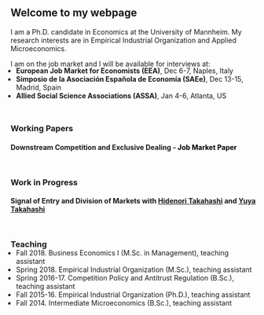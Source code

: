 ## Welcome to my webpage

I am a Ph.D. candidate in Economics at the University of Mannheim. My research interests are in Empirical Industrial Organization and Applied Microeconomics.

I am on the job market and I will be available for interviews at:
<ul style="list-style-type:disc;padding-left:3mm;margin-top:-4.5mm">
<li><strong>European Job Market for Economists (EEA)</strong>, Dec 6-7, Naples, Italy</li>
<li><strong>Simposio de la Asociación Española de Economía (SAEe)</strong>, Dec 13-15, Madrid, Spain</li> 
<li><strong>Allied Social Science Associations (ASSA)</strong>, Jan 4-6, Atlanta, US</li>
</ul>  

<span style="display:block; height: 3mm;"></span>

### Working Papers

#### Downstream Competition and Exclusive Dealing <span style="color:black"> - Job Market Paper </span>

<!---<p style='text-align: justify;'> <strong> Abstract </strong> Lorem ipsum dolor sit amet, consectetur adipiscing elit. Suspendisse feugiat, justo sed viverra vehicula, nunc est varius est, tincidunt commodo ex sem rutrum leo. Ut a dolor ut dolor accumsan luctus. Mauris ultricies interdum cursus. Donec nulla risus, consequat at orci in, facilisis finibus metus. Sed ac neque vitae orci interdum cursus. Integer ornare velit id porta sodales. Praesent id tortor quis risus pulvinar convallis vitae a enim. Aliquam vitae neque orci. Nunc viverra, nisi vitae congue varius, metus elit luctus leo, ac congue velit eros et neque. Donec ac tortor sed lectus maximus auctor. Proin quis lectus mollis, aliquam ante id, tempor sem. 
 </p>--->
 
<span style="display:block; height: 3mm;"></span>

### Work in Progress

#### Signal of Entry and Division of Markets <span> with [Hidenori Takahashi](https://sites.google.com/site/hidenoritakahashiutoronto/) and [Yuya Takahashi](https://sites.google.com/site/yuyasweb/) </span>

<!---<p style='text-align: justify;'> <strong> Abstract </strong> Lorem ipsum dolor sit amet, consectetur adipiscing elit. Suspendisse feugiat, justo sed viverra vehicula, nunc est varius est, tincidunt commodo ex sem rutrum leo. Ut a dolor ut dolor accumsan luctus. Mauris ultricies interdum cursus. Donec nulla risus, consequat at orci in, facilisis finibus metus. Sed ac neque vitae orci interdum cursus. Integer ornare velit id porta sodales. Praesent id tortor quis risus pulvinar convallis vitae a enim. Aliquam vitae neque orci. Nunc viverra, nisi vitae congue varius, metus elit luctus leo, ac congue velit eros et neque. Donec ac tortor sed lectus maximus auctor. Proin quis lectus mollis, aliquam ante id, tempor sem. 
 </p>--->

<span style="display:block; height: 3mm;"></span>

### Teaching
<ul style="list-style-type:disc;padding-left:3mm;margin-top:-4.5mm">
 <li>Fall 2018. Business Economics I (M.Sc. in Management), teaching assistant</li>
 <li>Spring 2018. Empirical Industrial Organization (M.Sc.), teaching assistant</li>
 <li>Spring 2016-17. Competition Policy and Antitrust Regulation (B.Sc.), teaching assistant</li>
 <li>Fall 2015-16. Empirical Industrial Organization (Ph.D.), teaching assistant</li>
 <li>Fall 2014. Intermediate Microeconomics (B.Sc.), teaching assistant</li>
</ul>
